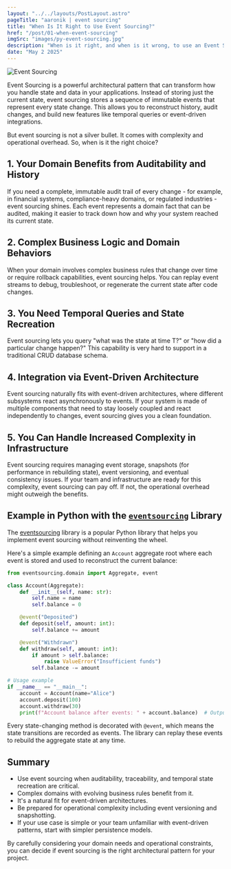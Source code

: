 ```yaml
---
layout: "../../layouts/PostLayout.astro"
pageTitle: "aaronik | event sourcing"
title: "When Is It Right to Use Event Sourcing?"
href: "/post/01-when-event-sourcing"
imgSrc: "images/py-event-sourcing.jpg"
description: "When is it right, and when is it wrong, to use an Event Sourcing data pattern, with examples in python"
date: "May 2 2025"
---
```


![Event Sourcing](/images/py-event-sourcing.jpg)

Event Sourcing is a powerful architectural pattern that can transform how you handle state and data in your applications. Instead of storing just the current state, event sourcing stores a sequence of immutable events that represent every state change. This allows you to reconstruct history, audit changes, and build new features like temporal queries or event-driven integrations.

But event sourcing is not a silver bullet. It comes with complexity and operational overhead. So, when is it the right choice?

## 1. Your Domain Benefits from Auditability and History

If you need a complete, immutable audit trail of every change - for example, in financial systems, compliance-heavy domains, or regulated industries - event sourcing shines. Each event represents a domain fact that can be audited, making it easier to track down how and why your system reached its current state.

## 2. Complex Business Logic and Domain Behaviors

When your domain involves complex business rules that change over time or require rollback capabilities, event sourcing helps. You can replay event streams to debug, troubleshoot, or regenerate the current state after code changes.

## 3. You Need Temporal Queries and State Recreation

Event sourcing lets you query "what was the state at time T?" or "how did a particular change happen?" This capability is very hard to support in a traditional CRUD database schema.

## 4. Integration via Event-Driven Architecture

Event sourcing naturally fits with event-driven architectures, where different subsystems react asynchronously to events. If your system is made of multiple components that need to stay loosely coupled and react independently to changes, event sourcing gives you a clean foundation.

## 5. You Can Handle Increased Complexity in Infrastructure

Event sourcing requires managing event storage, snapshots (for performance in rebuilding state), event versioning, and eventual consistency issues. If your team and infrastructure are ready for this complexity, event sourcing can pay off. If not, the operational overhead might outweigh the benefits.

## Example in Python with the [`eventsourcing`](https://pypi.org/project/eventsourcing/) Library

The [eventsourcing](https://github.com/johnbywater/eventsourcing) library is a popular Python library that helps you implement event sourcing without reinventing the wheel.

Here's a simple example defining an `Account` aggregate root where each event is stored and used to reconstruct the current balance:

```py
from eventsourcing.domain import Aggregate, event

class Account(Aggregate):
    def __init__(self, name: str):
        self.name = name
        self.balance = 0

    @event("Deposited")
    def deposit(self, amount: int):
        self.balance += amount

    @event("Withdrawn")
    def withdraw(self, amount: int):
        if amount > self.balance:
            raise ValueError("Insufficient funds")
        self.balance -= amount

# Usage example
if __name__ == "__main__":
    account = Account(name="Alice")
    account.deposit(100)
    account.withdraw(30)
    print(f"Account balance after events: " + account.balance)  # Output: 70
```

Every state-changing method is decorated with `@event`, which means the state transitions are recorded as events. The library can replay these events to rebuild the aggregate state at any time.

## Summary

- Use event sourcing when auditability, traceability, and temporal state recreation are critical.
- Complex domains with evolving business rules benefit from it.
- It's a natural fit for event-driven architectures.
- Be prepared for operational complexity including event versioning and snapshotting.
- If your use case is simple or your team unfamiliar with event-driven patterns, start with simpler persistence models.

By carefully considering your domain needs and operational constraints, you can decide if event sourcing is the right architectural pattern for your project.

